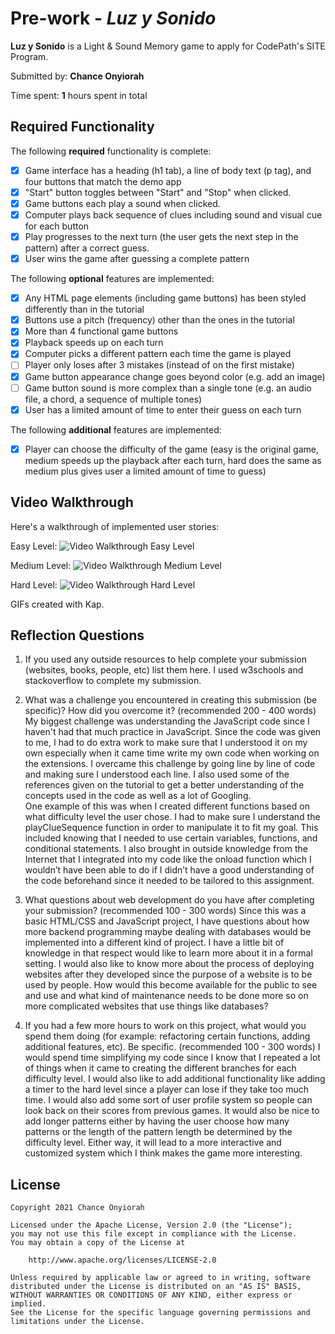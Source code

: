 # Pre-work - *Luz y Sonido*

**Luz y Sonido** is a Light & Sound Memory game to apply for CodePath's SITE Program. 

Submitted by: **Chance Onyiorah**

Time spent: **1** hours spent in total

## Required Functionality

The following **required** functionality is complete:

* [x] Game interface has a heading (h1 tab), a line of body text (p tag), and four buttons that match the demo app
* [x] "Start" button toggles between "Start" and "Stop" when clicked. 
* [x] Game buttons each play a sound when clicked. 
* [x] Computer plays back sequence of clues including sound and visual cue for each button
* [x] Play progresses to the next turn (the user gets the next step in the pattern) after a correct guess. 
* [x] User wins the game after guessing a complete pattern

The following **optional** features are implemented:

* [x] Any HTML page elements (including game buttons) has been styled differently than in the tutorial
* [x] Buttons use a pitch (frequency) other than the ones in the tutorial
* [x] More than 4 functional game buttons
* [x] Playback speeds up on each turn
* [x] Computer picks a different pattern each time the game is played
* [ ] Player only loses after 3 mistakes (instead of on the first mistake)
* [x] Game button appearance change goes beyond color (e.g. add an image)
* [ ] Game button sound is more complex than a single tone (e.g. an audio file, a chord, a sequence of multiple tones)
* [x] User has a limited amount of time to enter their guess on each turn

The following **additional** features are implemented:

- [x] Player can choose the difficulty of the game (easy is the original game, medium speeds up the playback after each turn, 
hard does the same as medium plus gives user a limited amount of time to guess)

## Video Walkthrough

Here's a walkthrough of implemented user stories:

Easy Level:
<img src='https://imgur.com/fG5HD0m' title='Video Walkthrough Easy Level' width='' alt='Video Walkthrough Easy Level' />

Medium Level:
<img src='https://imgur.com/hcqwlrq' title='Video Walkthrough Medium Level' width='' alt='Video Walkthrough Medium Level' />

Hard Level:
<img src='https://imgur.com/EjjicOv' title='Video Walkthrough Hard Level' width='' alt='Video Walkthrough Hard Level' />

GIFs created with Kap.

## Reflection Questions
1. If you used any outside resources to help complete your submission (websites, books, people, etc) list them here. 
I used w3schools and stackoverflow to complete my submission.

2. What was a challenge you encountered in creating this submission (be specific)? How did you overcome it? (recommended 200 - 400 words) 
My biggest challenge was understanding the JavaScript code since I haven't had that much practice in JavaScript. 
Since the code was given to me, I had to do extra work to make sure that I understood it on my own especially when it came time write my own code
when working on the extensions. I overcame this challenge by going line by line of code and making sure I understood each line.
I also used some of the references given on the tutorial to get a better understanding of the concepts used in the code as well as a lot of Googling.  
One example of this was when I created different functions based on what difficulty level the user chose. I had to make sure I understand the 
playClueSequence function in order to manipulate it to fit my goal.  This included knowing that I needed to use certain variables, functions, 
and conditional statements. I also brought in outside knowledge from the Internet that I integrated into my code like the onload function which 
I wouldn’t have been able to do if I didn’t have a good understanding of the code beforehand since it needed to be tailored to this assignment.

3. What questions about web development do you have after completing your submission? (recommended 100 - 300 words) 
Since this was a basic HTML/CSS and JavaScript project, I have questions about how more backend programming maybe dealing with 
databases would be implemented into a different kind of project. I have a little bit of knowledge in that respect would like to
learn more about it in a formal setting.  I would also like to know more about the process of deploying websites after they developed
since the purpose of a website is to be used by people. How would this become available for the public to see and use and what kind of 
maintenance needs to be done more so on more complicated websites that use things like databases?

4. If you had a few more hours to work on this project, what would you spend them doing (for example: refactoring certain functions, adding additional features, etc). Be specific. (recommended 100 - 300 words) 
I would spend time simplifying my code since I know that I repeated a lot of things when it came to creating the different branches for
each difficulty level. I would also like to add additional functionality like adding a timer to the hard level since a player can
lose if they take too much time. I would also add some sort of user profile system so people can look back on their scores from 
previous games.  It would also be nice to add longer patterns either by having the user choose how many patterns or the length of
the pattern length be determined by the difficulty level. Either way, it will lead to a more interactive and customized system
which I think makes the game more interesting.


## License

    Copyright 2021 Chance Onyiorah

    Licensed under the Apache License, Version 2.0 (the "License");
    you may not use this file except in compliance with the License.
    You may obtain a copy of the License at

        http://www.apache.org/licenses/LICENSE-2.0

    Unless required by applicable law or agreed to in writing, software
    distributed under the License is distributed on an "AS IS" BASIS,
    WITHOUT WARRANTIES OR CONDITIONS OF ANY KIND, either express or implied.
    See the License for the specific language governing permissions and
    limitations under the License.
